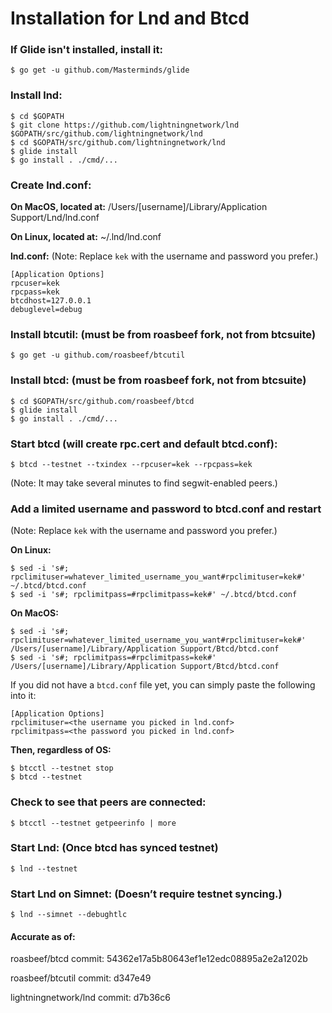 # Installation for Lnd and Btcd

### If Glide isn't installed, install it:
```
$ go get -u github.com/Masterminds/glide
```

### Install lnd:
```
$ cd $GOPATH
$ git clone https://github.com/lightningnetwork/lnd $GOPATH/src/github.com/lightningnetwork/lnd
$ cd $GOPATH/src/github.com/lightningnetwork/lnd
$ glide install
$ go install . ./cmd/...
```

### Create lnd.conf:
**On MacOS, located at:**
/Users/[username]/Library/Application Support/Lnd/lnd.conf

**On Linux, located at:**
~/.lnd/lnd.conf

**lnd.conf:**
(Note: Replace `kek` with the username and password you prefer.)
```
[Application Options]
rpcuser=kek
rpcpass=kek
btcdhost=127.0.0.1
debuglevel=debug
```

### Install btcutil: (must be from roasbeef fork, not from btcsuite)
```
$ go get -u github.com/roasbeef/btcutil
```

### Install btcd: (must be from roasbeef fork, not from btcsuite)
```
$ cd $GOPATH/src/github.com/roasbeef/btcd
$ glide install
$ go install . ./cmd/...
```

### Start btcd (will create rpc.cert and default btcd.conf):
```
$ btcd --testnet --txindex --rpcuser=kek --rpcpass=kek
```
(Note: It may take several minutes to find segwit-enabled peers.)

### Add a limited username and password to btcd.conf and restart
(Note: Replace `kek` with the username and password you prefer.)

**On Linux:**
```
$ sed -i 's#; rpclimituser=whatever_limited_username_you_want#rpclimituser=kek#' ~/.btcd/btcd.conf
$ sed -i 's#; rpclimitpass=#rpclimitpass=kek#' ~/.btcd/btcd.conf
```

**On MacOS:**
```
$ sed -i 's#; rpclimituser=whatever_limited_username_you_want#rpclimituser=kek#' /Users/[username]/Library/Application Support/Btcd/btcd.conf
$ sed -i 's#; rpclimitpass=#rpclimitpass=kek#' /Users/[username]/Library/Application Support/Btcd/btcd.conf
```

If you did not have a `btcd.conf` file yet, you can simply paste the following into it:
````
[Application Options]
rpclimituser=<the username you picked in lnd.conf>
rpclimitpass=<the password you picked in lnd.conf>
````

**Then, regardless of OS:**
```
$ btcctl --testnet stop
$ btcd --testnet
```

### Check to see that peers are connected:
```
$ btcctl --testnet getpeerinfo | more
```

### Start Lnd: (Once btcd has synced testnet)
```
$ lnd --testnet
```

### Start Lnd on Simnet: (Doesn’t require testnet syncing.)
```
$ lnd --simnet --debughtlc
```

#### Accurate as of:
roasbeef/btcd commit: 54362e17a5b80643ef1e12edc08895a2e2a1202b

roasbeef/btcutil commit: d347e49

lightningnetwork/lnd commit: d7b36c6
